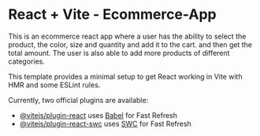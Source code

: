 # React + Vite - Ecommerce-App 

This is an ecommerce react app where a user has the ability to select the product, the color, size and quantity and add it to the cart. and then get the total amount. The user is also able to add more products of different categories.

This template provides a minimal setup to get React working in Vite with HMR and some ESLint rules.

Currently, two official plugins are available:

- [@vitejs/plugin-react](https://github.com/vitejs/vite-plugin-react/blob/main/packages/plugin-react/README.md) uses [Babel](https://babeljs.io/) for Fast Refresh
- [@vitejs/plugin-react-swc](https://github.com/vitejs/vite-plugin-react-swc) uses [SWC](https://swc.rs/) for Fast Refresh
